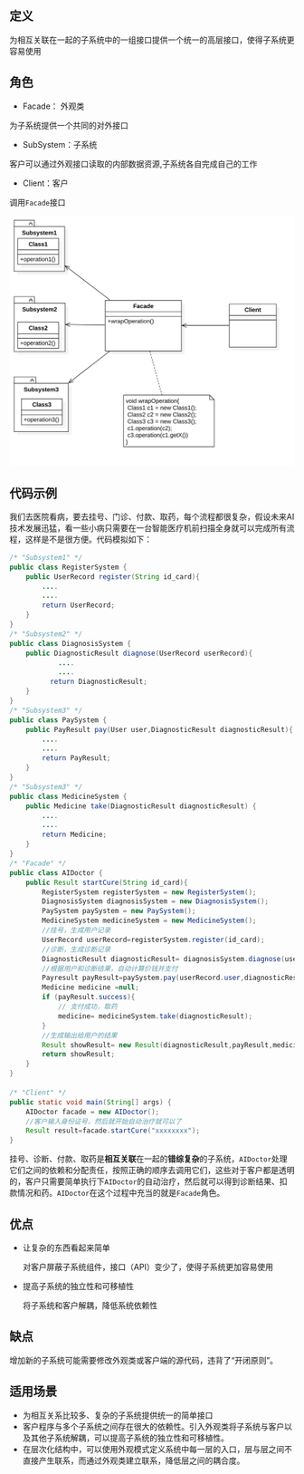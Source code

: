 ## 定义

为相互关联在一起的子系统中的一组接口提供一个统一的高层接口，使得子系统更容易使用

## 角色

* Facade： 外观类

为子系统提供一个共同的对外接口

* SubSystem：子系统

客户可以通过外观接口读取的内部数据资源,子系统各自完成自己的工作

* Client：客户

调用`Facade`接口

![](./facade.jpg)

## 代码示例

我们去医院看病，要去挂号、门诊、付款、取药，每个流程都很复杂，假设未来AI技术发展迅猛，看一些小病只需要在一台智能医疗机前扫描全身就可以完成所有流程，这样是不是很方便。代码模拟如下：

```java
/* "Subsystem1" */
public class RegisterSystem {
    public UserRecord register(String id_card){
        ....
        ....
        return UserRecord;
    }
}
/* "Subsystem2" */
public class DiagnosisSystem {
    public DiagnosticResult diagnose(UserRecord userRecord){
            ....
            ....
          return DiagnosticResult;
    }
}
/* "Subsystem3" */
public class PaySystem {
    public PayResult pay(User user,DiagnosticResult diagnosticResult){
        ....
        ....
        return PayResult;
    }
}
/* "Subsystem3" */
public class MedicineSystem {
    public Medicine take(DiagnosticResult diagnosticResult) {
        ....
        ....
        return Medicine;
    }
}
/* "Facade" */
public class AIDoctor {
    public Result startCure(String id_card){
        RegisterSystem registerSystem = new RegisterSystem();
        DiagnosisSystem diagnosisSystem = new DiagnosisSystem();
        PaySystem paySystem = new PaySystem();
        MedicineSystem medicineSystem = new MedicineSystem();
        //挂号，生成用户记录
        UserRecord userRecord=registerSystem.register(id_card);
        //诊断，生成诊断记录
        DiagnosticResult diagnosticResult= diagnosisSystem.diagnose(userRecord);
        //根据用户和诊断结果，自动计算价钱并支付
        Payresult payResult=paySystem.pay(userRecord.user,diagnosticResult);
        Medicine medicine =null;
        if (payResult.success){
            // 支付成功，取药
            medicine= medicineSystem.take(diagnosticResult);
        }
        //生成输出给用户的结果
        Result showResult= new Result(diagnosticResult,payResult,medicine);
        return showResult;
    }
}

/* "Client" */
public static void main(String[] args) {
    AIDoctor facade = new AIDoctor();
    //客户输入身份证号，然后就开始自动治疗就可以了
    Result result=facade.startCure("xxxxxxxx");
}


```

挂号、诊断、付款、取药是**相互关联**在一起的**错综复杂**的子系统，`AIDoctor`处理它们之间的依赖和分配责任，按照正确的顺序去调用它们，这些对于客户都是透明的，客户只需要简单执行下`AIDoctor`的自动治疗，然后就可以得到诊断结果、扣款情况和药。`AIDoctor`在这个过程中充当的就是`Facade`角色。

## 优点

* 让复杂的东西看起来简单

  对客户屏蔽子系统组件，接口（API）变少了，使得子系统更加容易使用

* 提高子系统的独立性和可移植性

  将子系统和客户解耦，降低系统依赖性

## 缺点

增加新的子系统可能需要修改外观类或客户端的源代码，违背了“开闭原则”。

## 适用场景

* 为相互关系比较多、复杂的子系统提供统一的简单接口
* 客户程序与多个子系统之间存在很大的依赖性。引入外观类将子系统与客户以及其他子系统解耦，可以提高子系统的独立性和可移植性。
* 在层次化结构中，可以使用外观模式定义系统中每一层的入口，层与层之间不直接产生联系，而通过外观类建立联系，降低层之间的耦合度。